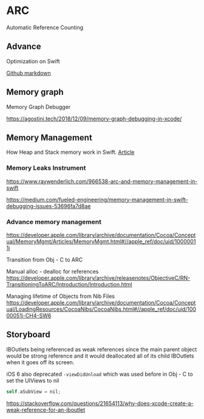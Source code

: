 # ARC


Automatic Reference Counting






## Advance

Optimization on Swift

[Github markdown](https://github.com/apple/swift/blob/main/docs/ARCOptimization.md)


## Memory graph 

Memory Graph Debugger

https://agostini.tech/2018/12/09/memory-graph-debugging-in-xcode/

## Memory Management

How Heap and Stack memory work in Swift. 
[Article](https://heartbeat.fritz.ai/memory-management-in-swift-heaps-stacks-baa755abe16a)

### Memory Leaks Instrument

https://www.raywenderlich.com/966538-arc-and-memory-management-in-swift

https://medium.com/fueled-engineering/memory-management-in-swift-debugging-issues-53696fa7d8ae

### Advance memory management
https://developer.apple.com/library/archive/documentation/Cocoa/Conceptual/MemoryMgmt/Articles/MemoryMgmt.html#//apple_ref/doc/uid/10000011i

Transition from Obj - C to ARC

Manual alloc - dealloc for references
https://developer.apple.com/library/archive/releasenotes/ObjectiveC/RN-TransitioningToARC/Introduction/Introduction.html

Managing lifetime of Objects from Nib Files
https://developer.apple.com/library/archive/documentation/Cocoa/Conceptual/LoadingResources/CocoaNibs/CocoaNibs.html#//apple_ref/doc/uid/10000051i-CH4-SW6

## Storyboard

IBOutlets being referenced as weak references since the main parent object would be strong reference and it would deallocated all of its child IBOutlets when it goes off its screen.

iOS 6 also deprecated `-viewDidUnload` which was used before in Obj - C to set the UIViews to nil

```objectivec
self.aSubView = nil;
```
 
https://stackoverflow.com/questions/21654113/why-does-xcode-create-a-weak-reference-for-an-iboutlet

